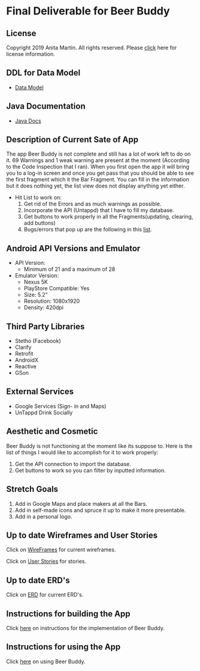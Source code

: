 # Final Deliverable for Beer Buddy

## License
Copyright 2019 Anita Martin. All rights reserved.
Please [click](/docs/License.md) here for license information.

## DDL for Data Model

* [Data Model](/docs/data-model.md)

## Java Documentation

* [Java Docs](/docs/api/overview-summary.html)

## Description of Current Sate of App
The app Beer Buddy is not complete and still has a lot of work left to do on it. 69 Warnings
and 1 weak warning are present at the moment (According to the Code Inspection that I ran).
When you first open the app it will bring you to a log-in screen and once you get pass that
you should be able to see the first fragment which it the Bar Fragment. You can fill in the 
information but it does nothing yet, the list view does not display anything yet either.  
 
* Hit List to work on:
    1. Get rid of the Errors and as much warnings as possible.
    2. Incorporate the API (Untappd) that I have to fill my database.
    3. Get buttons to work properly in all the Fragments(updating, clearing, add buttons)
    4. Bugs/errors that pop up are the following in this [list](/docs/List-of-Errors.md).
    
## Android API Versions and Emulator
  - API Version: 
    - Minimum of 21 and a maximum of 28
  - Emulator Version: 
    - Nexus 5K
    - PlayStore Compatible: Yes
    - Size: 5.2"
    - Resolution: 1080x1920
    - Density: 420dpi
    
## Third Party Libraries
- Stetho (Facebook)
- Clarify
- Retrofit
- AndroidX
- Reactive
- GSon

## External Services
- Google Services (Sign- in and Maps)
- UnTappd Drink Socially

## Aesthetic and Cosmetic
Beer Buddy is not functioning at the moment like its suppose to. 
Here is the list of things I would like to accomplish for it to work properly:
1. Get the API connection to import the database.
2. Get buttons to work so you can filter by inputted information.

## Stretch Goals
1. Add in Google Maps and place makers at all the Bars.
2. Add in self-made icons and spruce it up to make it more presentable.
3. Add in a personal logo.

## Up to date Wireframes and User Stories
Click on [WireFrames]() for current wireframes. 

Click on [User Stories](/docs/user-stories.md) for stories.

## Up to date ERD's
Click on [ERD]() for current ERD's.


## Instructions for building the App
Click [here](/docs/BuildingTheApp.md) on instructions for the implementation of Beer Buddy.


## Instructions for using the App
Click [here](/docs/InstructionsForBeerBuddy.md) on using Beer Buddy.


